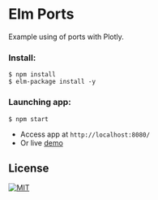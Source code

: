 # Elm Ports

Example using of ports with Plotly.


### Install:
```
$ npm install
$ elm-package install -y
```

### Launching app:
```
$ npm start
```

* Access app at `http://localhost:8080/`
* Or live [demo](http://elm-ports.surge.sh/)



## License
[![MIT](https://img.shields.io/packagist/l/doctrine/orm.svg)](https://github.com/ondrej-tucek/elm-ports/blob/master/LICENSE)
